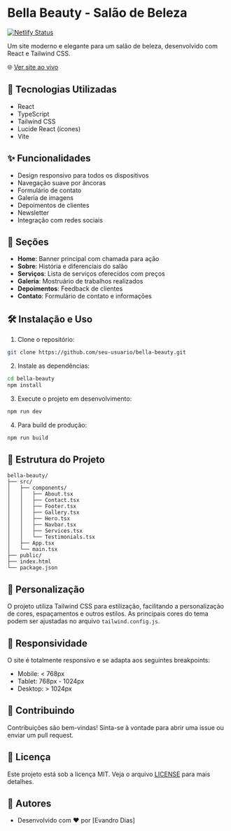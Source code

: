 # Bella Beauty - Salão de Beleza

[![Netlify Status](https://api.netlify.com/api/v1/badges/bella-beauty/deployments/status)](https://bella-beauty.netlify.app/)

Um site moderno e elegante para um salão de beleza, desenvolvido com React e Tailwind CSS.

🌐 [Ver site ao vivo](https://bella-beauty.netlify.app/)

## 🚀 Tecnologias Utilizadas

- React
- TypeScript
- Tailwind CSS
- Lucide React (ícones)
- Vite

## ✨ Funcionalidades

- Design responsivo para todos os dispositivos
- Navegação suave por âncoras
- Formulário de contato
- Galeria de imagens
- Depoimentos de clientes
- Newsletter
- Integração com redes sociais

## 📱 Seções

- **Home**: Banner principal com chamada para ação
- **Sobre**: História e diferenciais do salão
- **Serviços**: Lista de serviços oferecidos com preços
- **Galeria**: Mostruário de trabalhos realizados
- **Depoimentos**: Feedback de clientes
- **Contato**: Formulário de contato e informações

## 🛠️ Instalação e Uso

1. Clone o repositório:
```bash
git clone https://github.com/seu-usuario/bella-beauty.git
```

2. Instale as dependências:
```bash
cd bella-beauty
npm install
```

3. Execute o projeto em desenvolvimento:
```bash
npm run dev
```

4. Para build de produção:
```bash
npm run build
```

## 📝 Estrutura do Projeto

```
bella-beauty/
├── src/
│   ├── components/
│   │   ├── About.tsx
│   │   ├── Contact.tsx
│   │   ├── Footer.tsx
│   │   ├── Gallery.tsx
│   │   ├── Hero.tsx
│   │   ├── Navbar.tsx
│   │   ├── Services.tsx
│   │   └── Testimonials.tsx
│   ├── App.tsx
│   └── main.tsx
├── public/
├── index.html
└── package.json
```

## 🎨 Personalização

O projeto utiliza Tailwind CSS para estilização, facilitando a personalização de cores, espaçamentos e outros estilos. As principais cores do tema podem ser ajustadas no arquivo `tailwind.config.js`.

## 📱 Responsividade

O site é totalmente responsivo e se adapta aos seguintes breakpoints:

- Mobile: < 768px
- Tablet: 768px - 1024px
- Desktop: > 1024px

## 🤝 Contribuindo

Contribuições são bem-vindas! Sinta-se à vontade para abrir uma issue ou enviar um pull request.

## 📄 Licença

Este projeto está sob a licença MIT. Veja o arquivo [LICENSE](LICENSE) para mais detalhes.

## 👥 Autores

- Desenvolvido com ❤️ por [Evandro Dias]